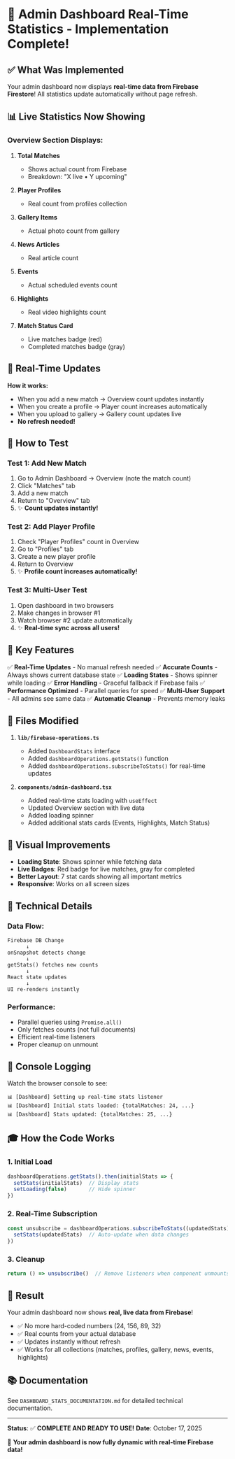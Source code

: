 # 🎉 Admin Dashboard Real-Time Statistics - Implementation Complete!

## ✅ What Was Implemented

Your admin dashboard now displays **real-time data from Firebase Firestore**! All statistics update automatically without page refresh.

## 📊 Live Statistics Now Showing

### Overview Section Displays:

1. **Total Matches** 
   - Shows actual count from Firebase
   - Breakdown: "X live • Y upcoming"
   
2. **Player Profiles**
   - Real count from profiles collection
   
3. **Gallery Items**
   - Actual photo count from gallery
   
4. **News Articles**
   - Real article count
   
5. **Events**
   - Actual scheduled events count
   
6. **Highlights**
   - Real video highlights count
   
7. **Match Status Card**
   - Live matches badge (red)
   - Completed matches badge (gray)

## 🔄 Real-Time Updates

**How it works:**
- When you add a new match → Overview count updates instantly
- When you create a profile → Player count increases automatically
- When you upload to gallery → Gallery count updates live
- **No refresh needed!**

## 🧪 How to Test

### Test 1: Add New Match
1. Go to Admin Dashboard → Overview (note the match count)
2. Click "Matches" tab
3. Add a new match
4. Return to "Overview" tab
5. ✨ **Count updates instantly!**

### Test 2: Add Player Profile
1. Check "Player Profiles" count in Overview
2. Go to "Profiles" tab
3. Create a new player profile
4. Return to Overview
5. ✨ **Profile count increases automatically!**

### Test 3: Multi-User Test
1. Open dashboard in two browsers
2. Make changes in browser #1
3. Watch browser #2 update automatically
4. ✨ **Real-time sync across all users!**

## 🎯 Key Features

✅ **Real-Time Updates** - No manual refresh needed
✅ **Accurate Counts** - Always shows current database state
✅ **Loading States** - Shows spinner while loading
✅ **Error Handling** - Graceful fallback if Firebase fails
✅ **Performance Optimized** - Parallel queries for speed
✅ **Multi-User Support** - All admins see same data
✅ **Automatic Cleanup** - Prevents memory leaks

## 📁 Files Modified

1. **`lib/firebase-operations.ts`**
   - Added `DashboardStats` interface
   - Added `dashboardOperations.getStats()` function
   - Added `dashboardOperations.subscribeToStats()` for real-time updates

2. **`components/admin-dashboard.tsx`**
   - Added real-time stats loading with `useEffect`
   - Updated Overview section with live data
   - Added loading spinner
   - Added additional stats cards (Events, Highlights, Match Status)

## 🎨 Visual Improvements

- **Loading State**: Shows spinner while fetching data
- **Live Badges**: Red badge for live matches, gray for completed
- **Better Layout**: 7 stat cards showing all important metrics
- **Responsive**: Works on all screen sizes

## 🚀 Technical Details

### Data Flow:
```
Firebase DB Change
      ↓
onSnapshot detects change
      ↓
getStats() fetches new counts
      ↓
React state updates
      ↓
UI re-renders instantly
```

### Performance:
- Parallel queries using `Promise.all()`
- Only fetches counts (not full documents)
- Efficient real-time listeners
- Proper cleanup on unmount

## 📝 Console Logging

Watch the browser console to see:
```
📊 [Dashboard] Setting up real-time stats listener
📊 [Dashboard] Initial stats loaded: {totalMatches: 24, ...}
📊 [Dashboard] Stats updated: {totalMatches: 25, ...}
```

## 🎓 How the Code Works

### 1. Initial Load
```typescript
dashboardOperations.getStats().then(initialStats => {
  setStats(initialStats)  // Display stats
  setLoading(false)       // Hide spinner
})
```

### 2. Real-Time Subscription
```typescript
const unsubscribe = dashboardOperations.subscribeToStats((updatedStats) => {
  setStats(updatedStats)  // Auto-update when data changes
})
```

### 3. Cleanup
```typescript
return () => unsubscribe()  // Remove listeners when component unmounts
```

## 🎉 Result

Your admin dashboard now shows **real, live data from Firebase**! 

- ✅ No more hard-coded numbers (24, 156, 89, 32)
- ✅ Real counts from your actual database
- ✅ Updates instantly without refresh
- ✅ Works for all collections (matches, profiles, gallery, news, events, highlights)

## 📚 Documentation

See `DASHBOARD_STATS_DOCUMENTATION.md` for detailed technical documentation.

---

**Status**: ✅ **COMPLETE AND READY TO USE!**
**Date**: October 17, 2025

🎊 **Your admin dashboard is now fully dynamic with real-time Firebase data!**
